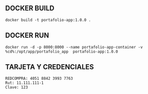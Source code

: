 
## DOCKER BUILD

```shell
docker build -t portafolio-app:1.0.0 .
```

## DOCKER RUN

```shell
docker run -d -p 8000:8000 --name portafolio-app-container -v %cd%:/opt/app/portafolio_app  portafolio-app:1.0.0
```


## TARJETA Y CREDENCIALES

```
REDCOMPRA: 4051 8842 3993 7763
Rut: 11.111.111-1
Clave: 123
```